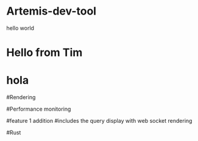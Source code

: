 # Artemis-dev-tool
hello world
# Hello from Tim

# hola

#Rendering

#Performance monitoring 



#feature 1 addition
#includes the query display with web socket rendering

#Rust


